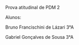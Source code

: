 Prova atitudinal de PDM 2

Alunos:

Bruno Francischini de Lázari 3°A

Gabriel Gonçalves de Sousa 3°A
